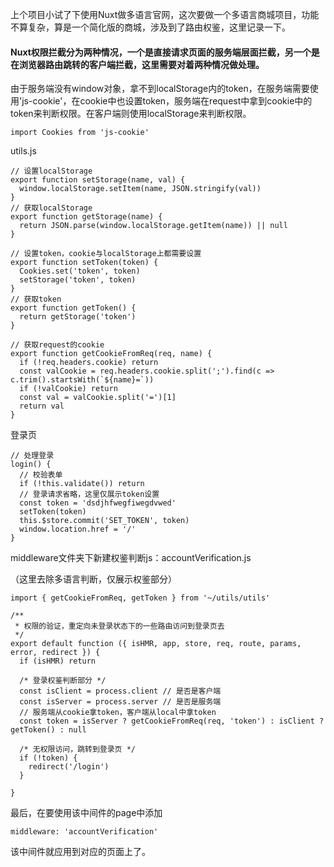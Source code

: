 上个项目小试了下使用Nuxt做多语言官网，这次要做一个多语言商城项目，功能不算复杂，算是一个简化版的商城，涉及到了路由权鉴，这里记录一下。

#### Nuxt权限拦截分为两种情况，一个是直接请求页面的服务端层面拦截，另一个是在浏览器路由跳转的客户端拦截，这里需要对着两种情况做处理。 

由于服务端没有window对象，拿不到localStorage内的token，在服务端需要使用'js-cookie'，在cookie中也设置token，服务端在request中拿到cookie中的token来判断权限。在客户端则使用localStorage来判断权限。
```
import Cookies from 'js-cookie'
```

utils.js
```
// 设置localStorage
export function setStorage(name, val) {
  window.localStorage.setItem(name, JSON.stringify(val))
}
// 获取localStorage
export function getStorage(name) {
  return JSON.parse(window.localStorage.getItem(name)) || null
}

// 设置token，cookie与localStorage上都需要设置
export function setToken(token) {
  Cookies.set('token', token)
  setStorage('token', token)
}
// 获取token
export function getToken() {
  return getStorage('token')
}

// 获取request的cookie
export function getCookieFromReq(req, name) {
  if (!req.headers.cookie) return
  const valCookie = req.headers.cookie.split(';').find(c => c.trim().startsWith(`${name}=`))
  if (!valCookie) return
  const val = valCookie.split('=')[1]
  return val
}

```
登录页
```
// 处理登录
login() {
  // 校验表单
  if (!this.validate()) return
  // 登录请求省略，这里仅展示token设置
  const token = 'dsdjhfwegfiwegdvwed'
  setToken(token)
  this.$store.commit('SET_TOKEN', token)
  window.location.href = '/'
}
```

middleware文件夹下新建权鉴判断js：accountVerification.js 

（这里去除多语言判断，仅展示权鉴部分）
```
import { getCookieFromReq, getToken } from '~/utils/utils'

/**
 * 权限的验证，重定向未登录状态下的一些路由访问到登录页去
 */
export default function ({ isHMR, app, store, req, route, params, error, redirect }) {
  if (isHMR) return

  /* 登录权鉴判断部分 */
  const isClient = process.client // 是否是客户端
  const isServer = process.server // 是否是服务端
  // 服务端从cookie拿token，客户端从local中拿token
  const token = isServer ? getCookieFromReq(req, 'token') : isClient ? getToken() : null 

  /* 无权限访问，跳转到登录页 */
  if (!token) {
    redirect('/login')
  }

}

```
最后，在要使用该中间件的page中添加
```
middleware: 'accountVerification'
```
该中间件就应用到对应的页面上了。